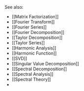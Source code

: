 See also:
- [[Matrix Factorization]]
- [[Fourier Transform]]
- [[Fourier Series]]
- [[Fourier Decomposition]]
- [[Taylor Decomposition]]
- [[Taylor Series]]
- [[Harmonic Analysis]]
- [[Harmonic Function]]
- [[SVD]]
- [[Singular Value Decomposition]]
- [[Spectral Decomposition]]
- [[Spectral Analysis]]
- [[Spectral Theory]]
- 
